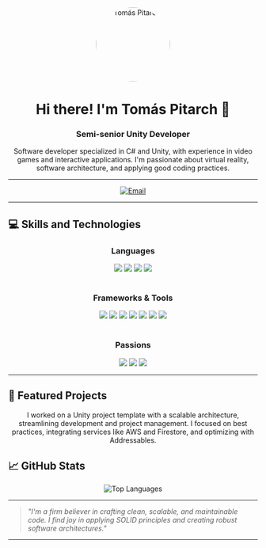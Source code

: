 <div align="center">
  <a href="https://github.com/TomasPitarch"><img src="https://avatars.githubusercontent.com/u/7398439" width="150px" alt="Tomás Pitarch" style="border-radius: 50%;" /></a>
  <h1>Hi there! I'm Tomás Pitarch 👋</h1>
  <h3>Semi-senior Unity Developer</h3>
  <p>Software developer specialized in C# and Unity, with experience in video games and interactive applications. I'm passionate about virtual reality, software architecture, and applying good coding practices.</p>
</div>

---

<div align="center">
  <a href="mailto:tomypitarch@gmail.com">
    <img src="https://img.shields.io/badge/-Contact%20Me-333?style=for-the-badge&logo=Gmail&logoColor=red&color=gray" alt="Email" />
  </a>
</div>

---

## 💻 Skills and Technologies

<div align="center">
  <h3>Languages</h3>
  <a href="#"><img src="https://img.shields.io/badge/-C%23-239120?style=for-the-badge&logo=c-sharp&logoColor=white" /></a>
  <a href="#"><img src="https://img.shields.io/badge/-C++-00599C?style=for-the-badge&logo=c%2B%2B&logoColor=white" /></a>
  <a href="#"><img src="https://img.shields.io/badge/-Java-007396?style=for-the-badge&logo=java&logoColor=white" /></a>
  <a href="#"><img src="https://img.shields.io/badge/-Python-3776AB?style=for-the-badge&logo=python&logoColor=white" /></a>
</div>
<br>
<div align="center">
  <h3>Frameworks & Tools</h3>
  <a href="#"><img src="https://img.shields.io/badge/-Unity-black?style=for-the-badge&logo=unity&logoColor=white" /></a>
  <a href="#"><img src="https://img.shields.io/badge/-Rider-000000?style=for-the-badge&logo=rider&logoColor=white" /></a>
  <a href="#"><img src="https://img.shields.io/badge/-Git-F05032?style=for-the-badge&logo=git&logoColor=white" /></a>
  <a href="#"><img src="https://img.shields.io/badge/-Jira-0052CC?style=for-the-badge&logo=jira&logoColor=white" /></a>
  <a href="#"><img src="https://img.shields.io/badge/-AWS-232F3E?style=for-the-badge&logo=amazon-aws&logoColor=white" /></a>
  <a href="#"><img src="https://img.shields.io/badge/-Docker-2496ED?style=for-the-badge&logo=docker&logoColor=white" /></a>
  <a href="#"><img src="https://img.shields.io/badge/-Google%20Cloud-4285F4?style=for-the-badge&logo=google-cloud&logoColor=white" /></a>
</div>
<br>
<div align="center">
  <h3>Passions</h3>
  <a href="#"><img src="https://img.shields.io/badge/-Software%20Architecture-blue?style=for-the-badge" /></a>
  <a href="#"><img src="https://img.shields.io/badge/-Clean%20Code-brightgreen?style=for-the-badge" /></a>
  <a href="#"><img src="https://img.shields.io/badge/-XR%20(VR/AR)-purple?style=for-the-badge" /></a>
</div>

---

## 🚀 Featured Projects

<div align="center">
  <p>I worked on a Unity project template with a scalable architecture, streamlining development and project management. I focused on best practices, integrating services like AWS and Firestore, and optimizing with Addressables.</p>
</div>


## 📈 GitHub Stats

<div align="center">
   <img src="https://github-readme-stats.vercel.app/api/top-langs/?username=TomasPitarch&layout=compact&theme=tokyonight" alt="Top Languages" />
</div>

---

> *"I'm a firm believer in crafting clean, scalable, and maintainable code. I find joy in applying SOLID principles and creating robust software architectures."*

---

